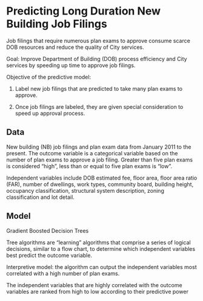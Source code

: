 # Predicting Long Duration New Building Job Filings

Job filings that require numerous plan exams to approve consume scarce DOB resources and reduce the quality of City services.

Goal: Improve Department of Building (DOB) process efficiency and City services by speeding up time to approve job filings.

Objective of the predictive model: 

1. Label new job filings that are predicted to take many plan exams to approve.

2. Once job filings are labeled, they are given special consideration to speed up approval process.

## Data
New building (NB) job filings and plan exam data from January 2011 to the present. The outcome variable is a categorical variable based on the number of plan exams to approve a job filing. Greater than five plan exams is considered “high”, less than or equal to five plan exams is “low”.

Independent variables include DOB estimated fee, floor area, floor area ratio (FAR), number of dwellings, work types, community board, building height, occupancy classification, structural system description, zoning classification and lot detail.

## Model
Gradient Boosted Decision Trees

Tree algorithms are “learning” algorithms that comprise a series of logical decisions, similar to a flow chart, to determine which independent variables best predict the outcome variable.

Interpretive model: the algorithm can output the independent variables most correlated with a high number of plan exams.

The independent variables that are highly correlated with the outcome variables are ranked from high to low according to their predictive power





